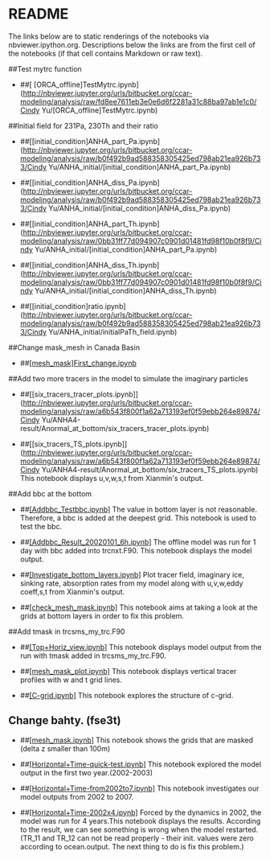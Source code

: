 # README #

The links below are to static renderings of the notebooks via nbviewer.ipython.org. Descriptions below the links are from the first cell of the notebooks (if that cell contains Markdown or raw text).

##Test mytrc function

* ##[ [ORCA_offline]TestMytrc.ipynb](http://nbviewer.jupyter.org/urls/bitbucket.org/ccar-modeling/analysis/raw/fd8ee7611eb3e0e6d6f2281a31c88ba97ab1e1c0/Cindy Yu/[ORCA_offline]TestMytrc.ipynb)

##Initial field for 231Pa, 230Th and their ratio

* ##[[initial_condition]ANHA_part_Pa.ipynb](http://nbviewer.jupyter.org/urls/bitbucket.org/ccar-modeling/analysis/raw/b0f492b9ad588358305425ed798ab21ea926b733/Cindy Yu/ANHA_initial/[initial_condition]ANHA_part_Pa.ipynb)

* ##[[initial_condition]ANHA_diss_Pa.ipynb](http://nbviewer.jupyter.org/urls/bitbucket.org/ccar-modeling/analysis/raw/b0f492b9ad588358305425ed798ab21ea926b733/Cindy Yu/ANHA_initial/[initial_condition]ANHA_diss_Pa.ipynb)

* ##[[initial_condition]ANHA_part_Th.ipynb](http://nbviewer.jupyter.org/urls/bitbucket.org/ccar-modeling/analysis/raw/0bb31ff77d094907c0901d01481fd98f10b0f8f9/Cindy Yu/ANHA_initial/[initial_condition]ANHA_part_Pa.ipynb)

* ##[[initial_condition]ANHA_diss_Th.ipynb](http://nbviewer.jupyter.org/urls/bitbucket.org/ccar-modeling/analysis/raw/0bb31ff77d094907c0901d01481fd98f10b0f8f9/Cindy Yu/ANHA_initial/[initial_condition]ANHA_diss_Th.ipynb)

* ##[[initial_condition]ratio.ipynb](http://nbviewer.jupyter.org/urls/bitbucket.org/ccar-modeling/analysis/raw/b0f492b9ad588358305425ed798ab21ea926b733/Cindy Yu/ANHA_initial/initialPaTh_field.ipynb)


##Change mask_mesh in Canada Basin

* ##[[mesh_mask]First_change.ipynb](http://nbviewer.jupyter.org/urls/bitbucket.org/ccar-modeling/analysis/raw/tip/Cindy%20Yu/ANHA4-result/Anormal_at_bottom/1_change_mask_mesh%28magic!%29.ipynb?at=default&fileviewer=file-view-default)

##Add two more tracers in the model to simulate the imaginary particles
* ##[[six_tracers_tracer_plots.ipynb]](http://nbviewer.jupyter.org/urls/bitbucket.org/ccar-modeling/analysis/raw/a6b543f800f1a62a713193ef0f59ebb264e89874/Cindy Yu/ANHA4-result/Anormal_at_bottom/six_tracers_tracer_plots.ipynb)

* ##[[six_tracers_TS_plots.ipynb]](http://nbviewer.jupyter.org/urls/bitbucket.org/ccar-modeling/analysis/raw/a6b543f800f1a62a713193ef0f59ebb264e89874/Cindy Yu/ANHA4-result/Anormal_at_bottom/six_tracers_TS_plots.ipynb)
This notebook displays u,v,w,s,t from Xianmin's output.

##Add bbc at the bottom

* ##[[Addbbc_Testbbc.ipynb]](http://nbviewer.jupyter.org/urls/bitbucket.org/ccar-modeling/analysis/raw/tip/Cindy%20Yu/ANHA4-result/Add_bbc_for_tracers/Addbbc_Testbbc.ipynb) 
The value in bottom layer is not reasonable. Therefore, a bbc is added at the deepest grid. This notebook is used to test the bbc.

* ##[[Addbbc_Result_20020101_6h.ipynb]](http://nbviewer.jupyter.org/urls/bitbucket.org/ccar-modeling/analysis/raw/tip/Cindy%20Yu/ANHA4-result/Add_bbc_for_tracers/Addbbc_Result_20020101_6h.ipynb) 
The offline model was run for 1 day with bbc added into trcnxt.F90. This notebook displays the model output.

* ##[[Investigate_bottom_layers.ipynb]](http://nbviewer.jupyter.org/urls/bitbucket.org/ccar-modeling/analysis/raw/tip/Cindy%20Yu/ANHA4-result/Add_bbc_for_tracers/Investigate_bottom_layers.ipynb)
 Plot tracer field, imaginary ice, sinking rate, absorption rates from my model along with u,v,w,eddy coeff,s,t from Xianmin's output.

* ##[[check_mesh_mask.ipynb]](http://nbviewer.jupyter.org/url/bitbucket.org/ccar-modeling/analysis/raw/tip/Cindy%20Yu/ANHA4-result/Add_bbc_for_tracers/check_mesh_mask.ipynb) 
This notebook aims at taking a look at the grids at bottom layers in order to fix this problem.


##Add tmask in trcsms_my_trc.F90

* ##[[Top+Horiz_view.ipynb]](http://nbviewer.jupyter.org/urls/bitbucket.org/ccar-modeling/analysis/raw/tip/Cindy%20Yu/ANHA4-result/Add_tmask_in_trcsms/Top+Horiz_view.ipynb) 
This notebook displays model output from the run with tmask added in trcsms_my_trc.F90.


* ##[[mesh_mask_plot.ipynb]](http://nbviewer.jupyter.org/urls/bitbucket.org/ccar-modeling/analysis/raw/tip/Cindy%20Yu/ANHA4-result/Add_tmask_in_trcsms/mesh_mask_plot.ipynb) 
This notebook displays vertical tracer profiles with w and t grid lines.

* ##[[C-grid.ipynb]](http://nbviewer.jupyter.org/urls/bitbucket.org/ccar-modeling/analysis/raw/tip/Cindy%20Yu/ANHA4-result/Add_tmask_in_trcsms/C-grid.ipynb)
This notebook explores the structure of c-grid. 


## Change bahty. (fse3t)

* ##[[mesh_mask.ipynb]](http://nbviewer.jupyter.org/urls/bitbucket.org/ccar-modeling/analysis/raw/tip/Cindy%20Yu/ANHA4-result/Change_bahty_fse3t_based/mesh_mask_fse3t.ipynb)
This notebook shows the grids that are masked (delta z smaller than 100m)

* ##[[Horizontal+Time-quick-test.ipynb]](http://nbviewer.jupyter.org/urls/bitbucket.org/ccar-modeling/analysis/raw/tip/Cindy%20Yu/ANHA4-result/Change_bahty_fse3t_based/Horizontal+Time-quick-test.ipynb)
This notebook explored the model output in the first two year.(2002-2003)

* ##[[Horizontal+Time-from2002to7.ipynb]](http://nbviewer.jupyter.org/urls/bitbucket.org/ccar-modeling/analysis/raw/tip/Cindy%20Yu/ANHA4-result/Change_bahty_fse3t_based/Horizontal+Time-from2002to7.ipynb)
This notebook investigates our model outputs from 2002 to 2007.

* ##[[Horizontal+Time-2002x4.ipynb]](http://nbviewer.jupyter.org/urls/bitbucket.org/ccar-modeling/analysis/raw/tip/Cindy%20Yu/ANHA4-result/Change_bahty_fse3t_based/Horizontal+Time-2002x4.ipynb)
Forced by the dynamics in 2002, the model was run for 4 years.This notebook displays the results. According to the result, we can see something is wrong when the model restarted. (TR_11 and TR_12 can not be read properly - their init. values were zero according to ocean.output. The next thing to do is fix this problem.)
